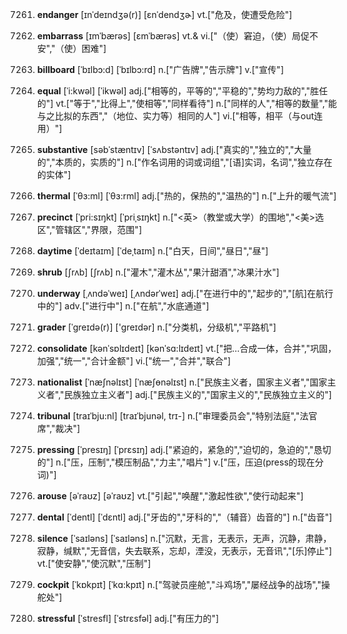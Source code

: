 7261. **endanger**
[ɪnˈdeɪndʒə(r)]  [ɛnˈdendʒɚ]
vt.["危及，使遭受危险"]  

7262. **embarrass**
[ɪmˈbærəs]  [ɛmˈbærəs]
vt.& vi.["（使）窘迫，（使）局促不安","（使）困难"]  

7263. **billboard**
[ˈbɪlbɔ:d]  [ˈbɪlbɔ:rd]
n.["广告牌","告示牌"]  v.["宣传"]  

7264. **equal**
[ˈi:kwəl]  [ˈikwəl]
adj.["相等的，平等的","平稳的","势均力敌的","胜任的"]  vt.["等于","比得上","使相等","同样看待"]  n.["同样的人","相等的数量","能与之比拟的东西","（地位、实力等）相同的人"]  vi.["相等，相平（与out连用）"]  

7265. **substantive**
[səbˈstæntɪv]  [ˈsʌbstəntɪv]
adj.["真实的","独立的","大量的","本质的，实质的"]  n.["作名词用的词或词组","[语]实词，名词","独立存在的实体"]  

7266. **thermal**
[ˈθɜ:ml]  [ˈθɜ:rml]
adj.["热的，保热的","温热的"]  n.["上升的暖气流"]  

7267. **precinct**
[ˈpri:sɪŋkt]  [ˈpriˌsɪŋkt]
n.["<英>（教堂或大学）的围地","<美>选区","管辖区","界限，范围"]  

7268. **daytime**
[ˈdeɪtaɪm]  [ˈdeˌtaɪm]
n.["白天，日间","昼日","昼"]  

7269. **shrub**
[ʃrʌb]  [ʃrʌb]
n.["灌木","灌木丛","果汁甜酒","冰果汁水"]  

7270. **underway**
[ˌʌndəˈweɪ]  [ˌʌndərˈweɪ]
adj.["在进行中的","起步的","[航]在航行中的"]  adv.["进行中"]  n.["在航","水底通道"]  

7271. **grader**
[ˈgreɪdə(r)]  ['ɡreɪdər]
n.["分类机，分级机","平路机"]  

7272. **consolidate**
[kənˈsɒlɪdeɪt]  [kənˈsɑ:lɪdeɪt]
vt.["把…合成一体，合并","巩固，加强","统一","合计金额"]  vi.["统一","合并","联合"]  

7273. **nationalist**
[ˈnæʃnəlɪst]  [ˈnæʃɵnəlɪst]
n.["民族主义者，国家主义者","国家主义者","民族独立主义者"]  adj.["民族主义的","国家主义的","民族独立主义的"]  

7274. **tribunal**
[traɪˈbju:nl]  [traɪˈbjunəl, trɪ-]
n.["审理委员会","特别法庭","法官席","裁决"]  

7275. **pressing**
[ˈpresɪŋ]  [ˈprɛsɪŋ]
adj.["紧迫的，紧急的","迫切的，急迫的","恳切的"]  n.["压，压制","模压制品","力主","唱片"]  v.["压，压迫(press的现在分词)"]  

7276. **arouse**
[əˈraʊz]  [əˈraʊz]
vt.["引起","唤醒","激起性欲","使行动起来"]  

7277. **dental**
[ˈdentl]  [ˈdɛntl]
adj.["牙齿的","牙科的","（辅音）齿音的"]  n.["齿音"]  

7278. **silence**
[ˈsaɪləns]  [ˈsaɪləns]
n.["沉默，无言，无表示，无声，沉静，肃静，寂静，缄默","无音信，失去联系，忘却，湮没，无表示，无音讯","[乐]停止"]  vt.["使安静","使沉默","压制"]  

7279. **cockpit**
[ˈkɒkpɪt]  [ˈkɑ:kpɪt]
n.["驾驶员座舱","斗鸡场","屡经战争的战场","操舵处"]  

7280. **stressful**
[ˈstresfl]  [ˈstrɛsfəl]
adj.["有压力的"]  

